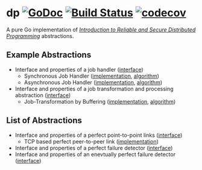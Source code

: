 # dp [![GoDoc](https://godoc.org/github.com/armen/dp?status.png)](https://godoc.org/github.com/armen/dp) [![Build Status](https://travis-ci.org/armen/dp.svg?branch=master)](https://travis-ci.org/armen/dp) [![codecov](https://codecov.io/gh/armen/dp/branch/master/graph/badge.svg)](https://codecov.io/gh/armen/dp)

A pure Go implementation of [*Introduction to Reliable and Secure Distributed Programming*][dp] abstractions.

## Example Abstractions

- Interface and properties of a job handler ([interface](https://raw.githubusercontent.com/armen/dp/master/job/handler.go))
	- Synchronous Job Handler ([implementation](https://raw.githubusercontent.com/armen/dp/master/job/sync/sync.go), [algorithm](https://raw.githubusercontent.com/armen/dp/master/job/sync/sync.txt))
	- Asynchronous Job Handler ([implementation](https://raw.githubusercontent.com/armen/dp/master/job/async/async.go), [algorithm](https://raw.githubusercontent.com/armen/dp/master/job/async/async.txt))
- Interface and properties of a job transformation and processing abstraction ([interface](https://raw.githubusercontent.com/armen/dp/master/job/transformation_handler.go))
	- Job-Transformation by Buffering ([implementation](https://raw.githubusercontent.com/armen/dp/master/job/transformation/transformation.go), [algorithm](https://raw.githubusercontent.com/armen/dp/master/job/transformation/transformation.txt))

## List of Abstractions

- Interface and properties of a perfect point-to-point links ([interface](https://raw.githubusercontent.com/armen/dp/master/link/perfect.go))
	- TCP based perfect peer-to-peer link ([implementation](https://raw.githubusercontent.com/armen/dp/master/link/tcp/ppp/ppp.go))
- Interface and properties of a perfect failure detector ([interface](https://raw.githubusercontent.com/armen/dp/master/fd/perfect.go))
- Interface and properties of an enevtually perfect failure detector ([interface](https://raw.githubusercontent.com/armen/dp/master/fd/eventually_perfect.go))

[dp]: http://distributedprogramming.net
